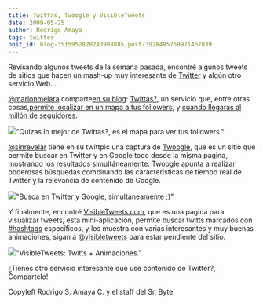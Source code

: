 ```yaml
---
title: Twittas, Twoogle y VisibleTweets
date: 2009-05-25
author: Rodrigo Amaya
tags: twitter
post_id: blog-3515952828243908885.post-3928495759971467839
---
```


Revisando algunos tweets de la semana pasada, encontré algunos tweets de sitios que hacen un mash-up muy interesante de [Twitter](http://www.srbyte.com/2008/09/y-para-qu-te-puede-servir-twitter.html) y algún otro servicio Web...

[@marlonmelara](http://twitter.com/marlonmelara) comparte[en su blog](http://www.entreotrascosas.com/): [Twittas?](http://twittas.com/), un servicio que, entre otras cosas,[permite localizar en un mapa a tus followers](http://twittas.com/mapf/), y [cuando llegaras al millón de seguidores](http://twittas.com/1million/).

[![](http://1.bp.blogspot.com/_ayvorITawE4/ShhvNh2ocpI/AAAAAAAAB-4/5JRUxhHZLCc/s320/logov1.jpg)](http://1.bp.blogspot.com/_ayvorITawE4/ShhvNh2ocpI/AAAAAAAAB-4/5JRUxhHZLCc/s1600-h/logov1.jpg)"Quizas lo mejor de Twittas?, es el mapa para ver tus followers."

[@sinrevelar](http://twitter.com/sinrevelar) tiene en su twittpic una captura de [Twoogle](http://twoogle.browsys.com/), que es un sitio que permite buscar en Twitter y en Google todo desde la misma pagina, mostrando los resultados simultáneamente. Twoogle apunta a realizar poderosas búsquedas combinando las características de tiempo real de Twitter y la relevancia de contenido de Google.

[![](http://4.bp.blogspot.com/_ayvorITawE4/ShhvN5oS63I/AAAAAAAAB_A/hv5TgCxby0A/s320/8810177-c106d49f796b79d46e0b60271d86d002.4a1816f8-full.png)](http://4.bp.blogspot.com/_ayvorITawE4/ShhvN5oS63I/AAAAAAAAB_A/hv5TgCxby0A/s1600-h/8810177-c106d49f796b79d46e0b60271d86d002.4a1816f8-full.png)"Busca en Twitter y Google, simultáneamente ;)"

Y finalmente, encontré [VisibleTweets.com](http://visibletweets.com/), que es una pagina para visualizar tweets, esta mini-aplicación, permite buscar twitts marcados con [#hashtags](http://hashtags.org/) específicos, y los muestra con varias interesantes y muy buenas animaciones, sigan a [@visibletweets](http://twitter.com/visibletweets/) para estar pendiente del sitio.

[![](http://2.bp.blogspot.com/_ayvorITawE4/ShhvNQFW2QI/AAAAAAAAB-w/pVUGF08N_wI/s320/visibletwitts.jpg)](http://2.bp.blogspot.com/_ayvorITawE4/ShhvNQFW2QI/AAAAAAAAB-w/pVUGF08N_wI/s1600-h/visibletwitts.jpg)"VisibleTweets: Twitts + Animaciones."

¿Tienes otro servicio interesante que use contenido de Twitter?, Compartelo!

Copyleft Rodrigo S. Amaya C. y el staff del Sr. Byte